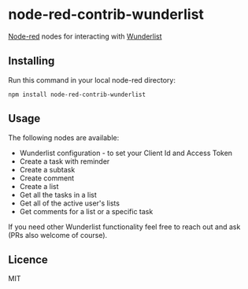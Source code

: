 # node-red-contrib-wunderlist

[Node-red](http://nodered.org) nodes for interacting with [Wunderlist](http://wunderlist.com)

## Installing

Run this command in your local node-red directory:

```
npm install node-red-contrib-wunderlist
```

## Usage

The following nodes are available:

* Wunderlist configuration - to set your Client Id and Access Token
* Create a task with reminder
* Create a subtask
* Create comment
* Create a list
* Get all the tasks in a list
* Get all of the active user's lists
* Get comments for a list or a specific task

If you need other Wunderlist functionality feel free to reach out and ask (PRs also welcome of course).

## Licence

MIT
